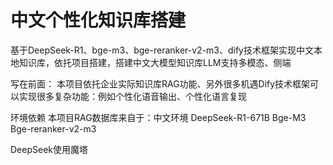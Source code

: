 # 中文个性化知识库搭建
基于DeepSeek-R1、bge-m3、bge-reranker-v2-m3、dify技术框架实现中文本地知识库，依托项目搭建，搭建中文大模型知识库LLM支持多模态、侧端

写在前面：
本项目依托企业实际知识库RAG功能、另外很多机遇Dify技术框架可以实现很多复杂功能：例如个性化语音输出、个性化语言复现

环境依赖
本项目RAG数据库来自于：中文环境
DeepSeek-R1-671B
Bge-M3
Bge-reranker-v2-m3

DeepSeek使用魔塔
